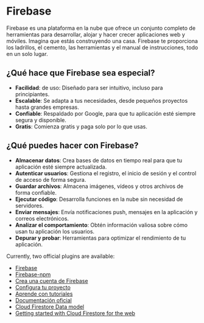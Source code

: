 # Firebase

Firebase es una plataforma en la nube que ofrece un conjunto completo de herramientas para desarrollar, alojar y hacer crecer aplicaciones web y móviles.
Imagina que estás construyendo una casa. Firebase te proporciona los ladrillos, el cemento, las herramientas y el manual de instrucciones, todo en un solo lugar.

## ¿Qué hace que Firebase sea especial?

- **Facilidad**: de uso: Diseñado para ser intuitivo, incluso para principiantes.
- **Escalable**: Se adapta a tus necesidades, desde pequeños proyectos hasta grandes empresas.
- **Confiable**: Respaldado por Google, para que tu aplicación esté siempre segura y disponible.
- **Gratis**: Comienza gratis y paga solo por lo que usas.

## ¿Qué puedes hacer con Firebase?

- **Almacenar datos**: Crea bases de datos en tiempo real para que tu aplicación esté siempre actualizada.
- **Autenticar usuarios**: Gestiona el registro, el inicio de sesión y el control de acceso de forma segura.
- **Guardar archivos**: Almacena imágenes, vídeos y otros archivos de forma confiable.
- **Ejecutar código**: Desarrolla funciones en la nube sin necesidad de servidores.
- **Enviar mensajes**: Envía notificaciones push, mensajes en la aplicación y correos electrónicos.
- **Analizar el comportamiento**: Obtén información valiosa sobre cómo usan tu aplicación los usuarios.
- **Depurar y probar**: Herramientas para optimizar el rendimiento de tu aplicación.

Currently, two official plugins are available:

- [Firebase](https://firebase.google.com/)
- [Firebase-npm](https://www.npmjs.com/package/firebase)
- [Crea una cuenta de Firebase](https://firebase.google.com/) 
- [Configura tu proyecto](https://firebase.google.com/docs/web/setup)
- [Aprende con tutoriales](https://firebase.google.com/docs/guides)
- [Documentación oficial](https://firebase.google.com/docs)
- [Cloud Firestore Data model ](https://firebase.google.com/docs/firestore/data-model#hierarchical-data)
- [Getting started with Cloud Firestore for the web](https://www.youtube.com/watch?v=BjtxPj6jRM8&ab_channel=Firebase)
